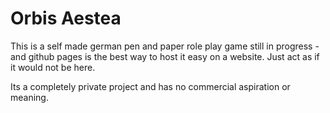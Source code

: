 # Orbis Aestea

This is a self made german pen and paper role play game still in progress - and github pages is the best way to host it easy on a website. Just act as if it would not be here.

Its a completely private project and has no commercial aspiration or meaning.

